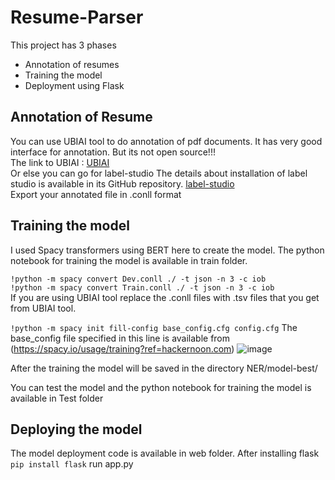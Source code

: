 # Resume-Parser

This project has 3 phases
* Annotation of resumes
* Training the model
* Deployment using Flask

## Annotation of Resume

You can use UBIAI tool to do annotation of pdf documents. It has very good interface for annotation. But its not open source!!!\
The link to UBIAI : [UBIAI](https://ubiai.tools/)\
Or else you can go for label-studio
The details about installation of label studio is available in its GitHub repository.
[label-studio](https://github.com/heartexlabs/label-studio)\
Export your annotated file in .conll format

## Training the model

I used Spacy transformers using BERT here to create the model.
The python notebook for training the model is available in train folder.

`!python -m spacy convert Dev.conll ./ -t json -n 3 -c iob`\
`!python -m spacy convert Train.conll ./ -t json -n 3 -c iob`\
If you are using UBIAI tool replace the .conll files with .tsv files that you get from UBIAI tool.

`!python -m spacy init fill-config base_config.cfg config.cfg`
The base_config file specified in this line is available from (https://spacy.io/usage/training?ref=hackernoon.com)
![image](https://user-images.githubusercontent.com/76393919/142273470-58285d7c-8b63-4542-b6d5-b979c2d0146f.png)


After the training the model will be saved in the directory NER/model-best/

You can test the model and the python notebook for training the model is available in Test folder

## Deploying the model

The model deployment code is available in web folder.
After installing flask `pip install flask`
run app.py
